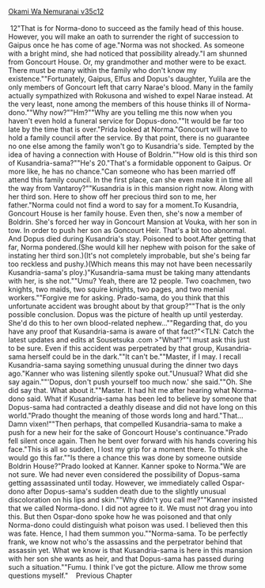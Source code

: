 [Okami Wa Nemuranai v35c12](https://www.sousetsuka.com/2021/01/okami-wa-nemuranai-3512.html)
<br/><br/>
 12"That is for Norma-dono to succeed as the family head of this house. However, you will make an oath to surrender the right of succession to Gaipus once he has come of age."Norma was not shocked. As someone with a bright mind, she had noticed that possibility already."I am shunned from Goncourt House. Or, my grandmother and mother were to be exact. There must be many within the family who don't know my existence.""Fortunately, Gaipus, Elfus and Dopus's daughter, Yulila are the only members of Goncourt left that carry Narae's blood. Many in the family actually sympathized with Rokusona and wished to expel Narae instead. At the very least, none among the members of this house thinks ill of Norma-dono.""Why now?""Hm?""Why are you telling me this now when you haven't even hold a funeral service for Dopus-dono.""It would be far too late by the time that is over."Prida looked at Norma."Goncourt will have to hold a family council after the service. By that point, there is no guarantee no one else among the family won't go to Kusandria's side. Tempted by the idea of having a connection with House of Boldrin.""How old is this third son of Kusandria-sama?""He's 20."That's a formidable opponent to Gaipus. Or more like, he has no chance."Can someone who has been married off attend this family council. In the first place, can she even make it in time all the way from Vantaroy?""Kusandria is in this mansion right now. Along with her third son. Here to show off her precious third son to me, her father."Norma could not find a word to say for a moment.To Kusandria, Goncourt House is her family house. Even then, she's now a member of Boldrin. She's forced her way in Goncourt Mansion at Vouka, with her son in tow. In order to push her son as Goncourt Heir. That's a bit too abnormal. And Dopus died during Kusandria's stay. Poisoned to boot.After getting that far, Norma pondered.(She would kill her nephew with poison for the sake of instating her third son.)(It's not completely improbable, but she's being far too reckless and pushy.)(Which means this may not have been necessarily Kusandria-sama's ploy.)"Kusandria-sama must be taking many attendants with her, is she not.""Umu? Yeah, there are 12 people. Two coachmen, two knights, two maids, two squire knights, two pages, and two menial workers.""Forgive me for asking. Prado-sama, do you think that this unfortunate accident was brought about by that group?""That is the only possible conclusion. Dopus was the picture of health up until yesterday. She'd do this to her own blood-related nephew...""Regarding that, do you have any proof that Kusandria-sama is aware of that fact?"<TLN: Catch the latest updates and edits at Sousetsuka .com >"What?""I must ask this just to be sure. Even if this accident was perpetrated by that group, Kusandria-sama herself could be in the dark.""It can't be.""Master, if I may. I recall Kusandria-sama saying something unusual during the dinner two days ago."Kanner who was listening silently spoke out."Unusual? What did she say again.""'Dopus, don't push yourself too much now.' she said.""Oh. She did say that. What about it.""Master. It had hit me after hearing what Norma-dono said. What if Kusandria-sama has been led to believe by someone that Dopus-sama had contracted a deathly disease and did not have long on this world."Prado thought the meaning of those words long and hard."That... Damn vixen!""Then perhaps, that compelled Kusandria-sama to make a push for a new heir for the sake of Goncourt House's continuance."Prado fell silent once again. Then he bent over forward with his hands covering his face."This is all so sudden, I lost my grip for a moment there. To think she would go this far.""Is there a chance this was done by someone outside Boldrin House?"Prado looked at Kanner. Kanner spoke to Norma."We are not sure. We had never even considered the possibility of Dopus-sama getting assassinated until today. However, we immediately called Ospar-dono after Dopus-sama's sudden death due to the slightly unusual discoloration on his lips and skin.""Why didn't you call me?""Kanner insisted that we called Norma-dono. I did not agree to it. We must not drag you into this. But then Ospar-dono spoke how he was poisoned and that only Norma-dono could distinguish what poison was used. I believed then this was fate. Hence, I had them summon you.""Norma-sama. To be perfectly frank, we know not who's the assassins and the perpetrator behind that assassin yet. What we know is that Kusandria-sama is here in this mansion with her son she wants as heir, and that Dopus-sama has passed during such a situation.""Fumu. I think I've got the picture. Allow me throw some questions myself."    Previous Chapter <br/>
